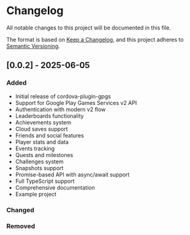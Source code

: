 # Changelog

All notable changes to this project will be documented in this file.

The format is based on [Keep a Changelog](https://keepachangelog.com/en/1.0.0/),
and this project adheres to [Semantic Versioning](https://semver.org/spec/v2.0.0.html).

## [0.0.2] - 2025-06-05

### Added
- Initial release of cordova-plugin-gpgs
- Support for Google Play Games Services v2 API
- Authentication with modern v2 flow
- Leaderboards functionality
- Achievements system
- Cloud saves support
- Friends and social features
- Player stats and data
- Events tracking
- Quests and milestones
- Challenges system
- Snapshots support
- Promise-based API with async/await support
- Full TypeScript support
- Comprehensive documentation
- Example project

### Changed


### Removed
